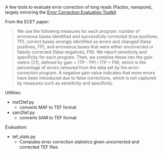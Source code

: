A few tools to evaluate error correction of long reads (Pacbio, nanopore), largely mirroring the [Error Correction Evaluation Toolkit](http://aluru-sun.ece.iastate.edu/doku.php?id=ecr)


From the ECET paper:

> We use the following measures for each program:
> number of erroneous bases identified and
> successfully corrected (true positives, TP), correct
> bases wrongly identified as errors and changed
> (false positives, FP), and erroneous bases that were
> either uncorrected or falsely corrected (false negatives,
> FN). We report sensitivity and specificity for
> each program. Then, we combine these into the gain
> metric [21], defined by gain = (TP - FP) /
> (TP + FN), which is the percentage of errors
> removed from the data set by the error-correction
> program. A negative gain value indicates that more
> errors have been introduced due to false corrections,
> which is not captured by measures such as sensitivity
> and specificity.


Utilities:
* maf2tef.py
  * converts MAF to TEF format
* sam2tef.py
  * converts SAM to TEF format


Evaluation:
* tef\_stats.py
  * Computes error correction statistics given uncorrected and corrected TEF files
